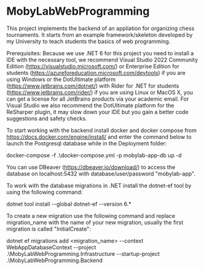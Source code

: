 # MobyLabWebProgramming

This project implements the backend of an appliation for organizing chess tournaments. It starts from an example framework/skeleton developed by my University to teach students the basics of web programming.

Prerequisites:
Because we use .NET 6 for this project you need to install a IDE with the necessary tool, we recommend Visual Studio 2022 Community Edition (https://visualstudio.microsoft.com/) or Enterprise Edition for students (https://azureforeducation.microsoft.com/devtools) if you are using Windows or the DotUltimate platform (https://www.jetbrains.com/dotnet/) with Rider for .NET for students (https://www.jetbrains.com/rider/) if you are using Linux or MacOS X, you can get a license for all JetBrains products via your academic email. For Visual Studio we also recommend the DotUltimate platform for the ReSharper plugin, it may slow down your IDE but you gain a better code suggestions and safety checks. 

To start working with the backend install docker and docker compose from https://docs.docker.com/engine/install/ and enter the command below to launch the Postgresql database while in the Deployment folder:

docker-compose -f .\docker-compose.yml -p mobylab-app-db up -d

You can use DBeaver (https://dbeaver.io/download/) to access the database on localhost:5432 with database/user/password "mobylab-app". 

To work with the database migrations in .NET install the dotnet-ef tool by using the following command:

dotnet tool install --global dotnet-ef --version 6.*

To create a new migration use the following command and replace migration_name with the name of your new migration, usually the first migration is called "InitialCreate":

dotnet ef migrations add <migration_name> --context WebAppDatabaseContext --project .\MobyLabWebProgramming.Infrastructure --startup-project .\MobyLabWebProgramming.Backend
